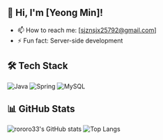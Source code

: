 ## 👋 Hi, I'm [Yeong Min]!
- 📫 How to reach me: [sjznsjx25792@gmail.com]
- ⚡ Fun fact: Server-side development

## 🛠️ Tech Stack
![Java](https://img.shields.io/badge/Java-ED8B00?style=flat&logo=java&logoColor=white)
![Spring](https://img.shields.io/badge/Spring-6DB33F?style=flat&logo=spring&logoColor=white)
![MySQL](https://img.shields.io/badge/MySQL-4479A1?style=flat&logo=mysql&logoColor=white)


## 📊 GitHub Stats
![rororo33's GitHub stats](https://github-readme-stats.vercel.app/api?username=rororo33&show_icons=true&theme=dracula)
![Top Langs](https://github-readme-stats.vercel.app/api/top-langs/?username=rororo33&layout=compact&theme=dracula)


